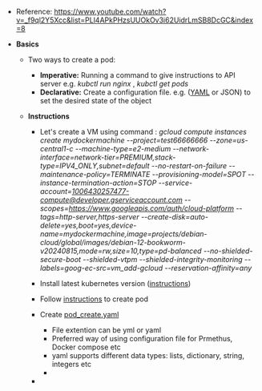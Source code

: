 - Reference: https://www.youtube.com/watch?v=_f9ql2Y5Xcc&list=PLl4APkPHzsUUOkOv3i62UidrLmSB8DcGC&index=8

- **Basics**
  - Two ways to create a pod:
    - **Imperative:** Running a command to give instructions to API server e.g. _kubctl run nginx_ , _kubctl get pods_
    - **Declarative:** Create a configuration file. e.g. ([YAML](https://github.com/Ajit1279/GCP_Learning/blob/main/Docker_K8S/K8S/mymanifest.yaml) or JSON) to set the desired state of the object

  - **Instructions**
    - Let's create a VM using command : _gcloud compute instances create mydockermachine --project=test66666666 --zone=us-central1-c --machine-type=e2-medium --network-interface=network-tier=PREMIUM,stack-type=IPV4_ONLY,subnet=default --no-restart-on-failure --maintenance-policy=TERMINATE --provisioning-model=SPOT --instance-termination-action=STOP --service-account=1006430257477-compute@developer.gserviceaccount.com --scopes=https://www.googleapis.com/auth/cloud-platform --tags=http-server,https-server --create-disk=auto-delete=yes,boot=yes,device-name=mydockermachine,image=projects/debian-cloud/global/images/debian-12-bookworm-v20240815,mode=rw,size=10,type=pd-balanced --no-shielded-secure-boot --shielded-vtpm --shielded-integrity-monitoring --labels=goog-ec-src=vm_add-gcloud --reservation-affinity=any_
  
    - Install latest kubernetes version ([instructions](https://github.com/Ajit1279/GCP_Learning/blob/main/Docker_K8S/K8S/KindClusters.md))

    - Follow [instructions](https://github.com/Ajit1279/GCP_Learning/blob/main/Docker_K8S/K8S/Tutorials/Basics/CreateCluster.md) to create pod

    - Create [pod_create.yaml](https://github.com/Ajit1279/GCP_Learning/blob/main/Docker_K8S/K8S/pod_create.yaml)
      - File extention can be yml or yaml
      - Preferred way of using configuration file for Prmethus, Docker compose etc
      - yaml supports different data types: lists, dictionary, string, integers etc
      -   

    -           

